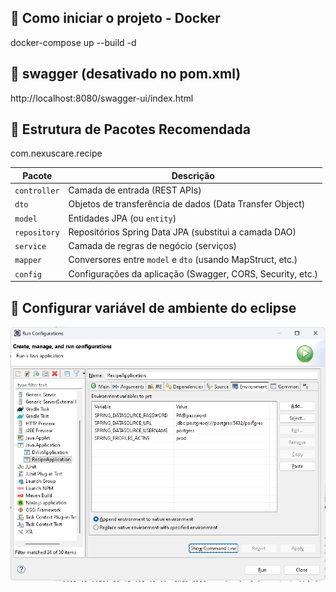 ## 🚀 Como iniciar o projeto - Docker
docker-compose up --build -d

## 🚀 swagger (desativado no pom.xml)
http://localhost:8080/swagger-ui/index.html

## 📁 Estrutura de Pacotes Recomendada


com.nexuscare.recipe

| Pacote         | Descrição                                                  |
|----------------|------------------------------------------------------------|
| `controller`   | Camada de entrada (REST APIs)                              |
| `dto`          | Objetos de transferência de dados (Data Transfer Object)   |
| `model`        | Entidades JPA (ou `entity`)                                |
| `repository`   | Repositórios Spring Data JPA (substitui a camada DAO)      |
| `service`      | Camada de regras de negócio (serviços)                     |
| `mapper`       | Conversores entre `model` e `dto` (usando MapStruct, etc.) |
| `config`       | Configurações da aplicação (Swagger, CORS, Security, etc.) |

## 📁 Configurar variável de ambiente do eclipse

![Descrição da imagem](imgs/env_eclipse.png)